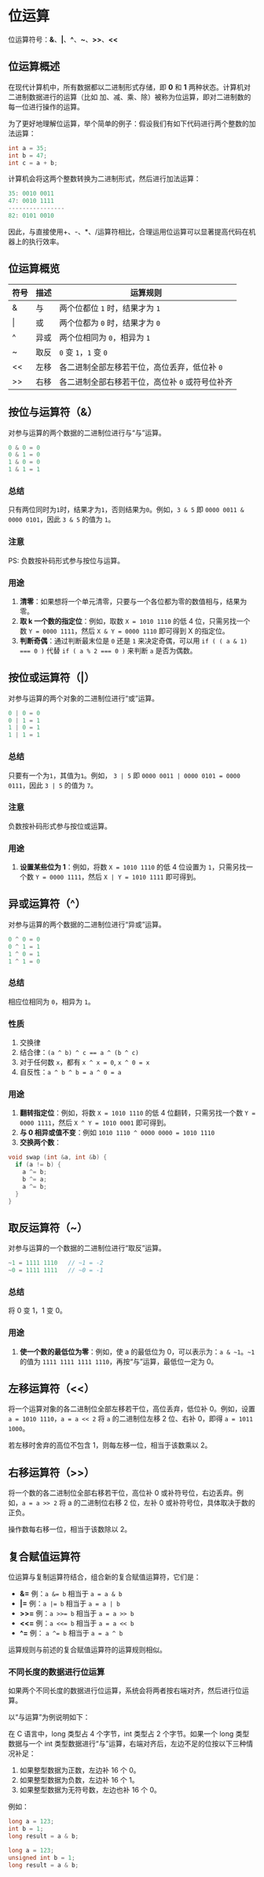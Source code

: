 # 位运算

位运算符号：**&**、**|**、**^**、**~**、**>>**、**<<**

## 位运算概述

在现代计算机中，所有数据都以二进制形式存储，即 **0** 和 **1** 两种状态。计算机对二进制数据进行的运算（比如 加、减、乘、除）被称为位运算，即对二进制数的每一位进行操作的运算。

为了更好地理解位运算，举个简单的例子：假设我们有如下代码进行两个整数的加法运算：

```c
int a = 35;
int b = 47;
int c = a + b;
```

计算机会将这两个整数转换为二进制形式，然后进行加法运算：

```c
35: 0010 0011
47: 0010 1111
----------------
82: 0101 0010
```

因此，与直接使用+、-、\*、/运算符相比，合理运用位运算可以显著提高代码在机器上的执行效率。

## 位运算概览

| 符号 | 描述 | 运算规则                                        |
| ---- | ---- | ----------------------------------------------- |
| &    | 与   | 两个位都位 `1` 时，结果才为 `1`                 |
| \|   | 或   | 两个位都为 `0` 时，结果才为 `0`                 |
| ^    | 异或 | 两个位相同为 `0`，相异为 `1`                    |
| ~    | 取反 | `0` 变 `1`，`1` 变 `0`                          |
| \<\< | 左移 | 各二进制全部左移若干位，高位丢弃，低位补 `0`    |
| >>   | 右移 | 各二进制全部右移若干位，高位补 `0` 或符号位补齐 |

## 按位与运算符（&）

对参与运算的两个数据的二进制位进行与“与”运算。

```c
0 & 0 = 0
0 & 1 = 0
1 & 0 = 0
1 & 1 = 1
```

### 总结

只有两位同时为`1`时，结果才为`1`，否则结果为`0`。例如，`3 & 5` 即 `0000 0011 & 0000 0101`，因此 `3 & 5` 的值为 `1`。

### 注意

PS: 负数按补码形式参与按位与运算。

### 用途

1. **清零**：如果想将一个单元清零，只要与一个各位都为零的数值相与，结果为零。
2. **取 k 一个数的指定位**：例如，取数 `X = 1010 1110` 的低 4 位，只需另找一个数 `Y = 0000 1111`，然后 `X & Y = 0000 1110` 即可得到 X 的指定位。
3. **判断奇偶**：通过判断最末位是 `0` 还是 `1` 来决定奇偶，可以用 `if ( ( a & 1) === 0 )` 代替 `if ( a % 2 === 0 )` 来判断 `a` 是否为偶数。

## 按位或运算符（|）

对参与运算的两个对象的二进制位进行“或”运算。

```c
0 | 0 = 0
0 | 1 = 1
1 | 0 = 1
1 | 1 = 1
```

### 总结

只要有一个为`1`，其值为`1`。例如， `3 | 5` 即 `0000 0011 | 0000 0101 = 0000 0111`，因此 `3 | 5` 的值为 `7`。

### 注意

负数按补码形式参与按位或运算。

### 用途

1. **设置某些位为 1**：例如，将数 `X = 1010 1110` 的低 4 位设置为 `1`，只需另找一个数 `Y = 0000 1111`，然后 `X | Y = 1010 1111` 即可得到。

## 异或运算符（^）

对参与运算的两个数据的二进制位进行“异或”运算。

```c
0 ^ 0 = 0
0 ^ 1 = 1
1 ^ 0 = 1
1 ^ 1 = 0
```

### 总结

相应位相同为 `0`，相异为 `1`。

### 性质

1. 交换律
2. 结合律：`(a ^ b) ^ c == a ^ (b ^ c)`
3. 对于任何数 `x`，都有 `x ^ x = 0`, `x ^ 0 = x`
4. 自反性：`a ^ b ^ b = a ^ 0 = a`

### 用途

1. **翻转指定位**：例如，将数 `X = 1010 1110` 的低 4 位翻转，只需另找一个数 `Y = 0000 1111`，然后 `X ^ Y = 1010 0001` 即可得到。
2. **与 0 相异或值不变**：例如 `1010 1110 ^ 0000 0000 = 1010 1110`
3. **交换两个数**：

```c
void swap (int &a, int &b) {
  if (a != b) {
    a ^= b;
    b ^= a;
    a ^= b;
  }
}
```

## 取反运算符（~）

对参与运算的一个数据的二进制位进行“取反”运算。

```c
~1 = 1111 1110   // ~1 = -2
~0 = 1111 1111   // ~0 = -1
```

### 总结

将 0 变 1，1 变 0。

### 用途

1. **使一个数的最低位为零**：例如，使 a 的最低位为 0，可以表示为：`a & ~1`。`~1` 的值为 `1111 1111 1111 1110`，再按“与”运算，最低位一定为 0。

## 左移运算符（\<\<）

将一个运算对象的各二进制位全部左移若干位，高位丢弃，低位补 0。例如，设置 `a = 1010 1110`，`a = a << 2` 将 `a` 的二进制位左移 2 位、右补 0，即得 `a = 1011 1000`。

若左移时舍弃的高位不包含 1，则每左移一位，相当于该数乘以 2。

## 右移运算符（>>）

将一个数的各二进制位全部右移若干位，高位补 0 或补符号位，右边丢弃。例如，`a = a >> 2` 将 a 的二进制位右移 2 位，左补 0 或补符号位，具体取决于数的正负。

操作数每右移一位，相当于该数除以 2。

## 复合赋值运算符

位运算与复制运算符结合，组合新的复合赋值运算符，它们是：

- **&=** 例：`a &= b` 相当于 `a = a & b`
- **|=** 例：`a |= b` 相当于 `a = a | b`
- **>>=** 例：`a >>= b` 相当于 `a = a >> b`
- **<<=** 例：`a <<= b` 相当于 `a = a << b`
- **^=** 例： `a ^= b` 相当于 `a = a ^ b`

运算规则与前述的复合赋值运算符的运算规则相似。

### 不同长度的数据进行位运算

如果两个不同长度的数据进行位运算，系统会将两者按右端对齐，然后进行位运算。

以“与运算”为例说明如下：

在 C 语言中，long 类型占 4 个字节，int 类型占 2 个字节。如果一个 long 类型数据与一个 int 类型数据进行“与”运算，右端对齐后，左边不足的位按以下三种情况补足：

1. 如果整型数据为正数，左边补 16 个 0。
2. 如果整型数据为负数，左边补 16 个 1。
3. 如果整型数据为无符号数，左边也补 16 个 0。

例如：

```c
long a = 123;
int b = 1;
long result = a & b;
```

```c
long a = 123;
unsigned int b = 1;
long result = a & b;
```
